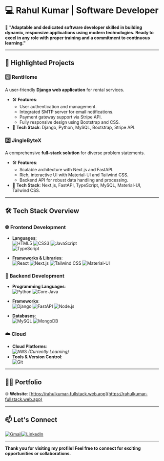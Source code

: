 # 💻 Rahul Kumar | Software Developer  

🚀 **"Adaptable and dedicated software developer skilled in building dynamic, responsive applications using modern technologies. Ready to excel in any role with proper training and a commitment to continuous learning."**

---

## 🌟 **Highlighted Projects**

### 1️⃣ **RentHome**  
A user-friendly **Django web application** for rental services.  
- 🛠 **Features**:  
  - User authentication and management.  
  - Integrated SMTP server for email notifications.  
  - Payment gateway support via Stripe API.  
  - Fully responsive design using Bootstrap and CSS.  
- 🔗 **Tech Stack**: Django, Python, MySQL, Bootstrap, Stripe API.  

### 2️⃣ **JingleByteX**  
A comprehensive **full-stack solution** for diverse problem statements.  
- 🛠 **Features**:  
  - Scalable architecture with Next.js and FastAPI.  
  - Rich, interactive UI with Material-UI and Tailwind CSS.  
  - Backend API for robust data handling and processing.  
- 🔗 **Tech Stack**: Next.js, FastAPI, TypeScript, MySQL, Material-UI, Tailwind CSS.  

---

## 🛠 **Tech Stack Overview**

### 🌐 **Frontend Development**  
- **Languages**:  
  ![HTML5](https://img.shields.io/badge/-HTML5-E34F26?style=flat-square&logo=html5&logoColor=white)   ![CSS3](https://img.shields.io/badge/-CSS3-1572B6?style=flat-square&logo=css3)   ![JavaScript](https://img.shields.io/badge/-JavaScript-F7DF1E?style=flat-square&logo=javascript&logoColor=black)  
![TypeScript](https://img.shields.io/badge/-TypeScript-007ACC?style=flat-square&logo=typescript&logoColor=white)  

- **Frameworks & Libraries**:  
  ![React](https://img.shields.io/badge/-React-61DAFB?style=flat-square&logo=react&logoColor=black)  ![Next.js](https://img.shields.io/badge/-Next.js-000000?style=flat-square&logo=next.js&logoColor=white)   ![Tailwind CSS](https://img.shields.io/badge/-Tailwind_CSS-38B2AC?style=flat-square&logo=tailwind-css&logoColor=white)  ![Material-UI](https://img.shields.io/badge/-Material--UI-0081CB?style=flat-square&logo=mui&logoColor=white)  

### 🔧 **Backend Development**  
- **Programming Languages**:  
  ![Python](https://img.shields.io/badge/-Python-3776AB?style=flat-square&logo=python&logoColor=white)    ![Core Java](https://img.shields.io/badge/-Java-007396?style=flat-square&logo=java&logoColor=white)  
- **Frameworks**:  
  ![Django](https://img.shields.io/badge/-Django-092E20?style=flat-square&logo=django&logoColor=white)   ![FastAPI](https://img.shields.io/badge/-FastAPI-009688?style=flat-square&logo=fastapi&logoColor=white)  ![Node.js](https://img.shields.io/badge/-Node.js-339933?style=flat-square&logo=node.js&logoColor=white)  

- **Databases**:  
  ![MySQL](https://img.shields.io/badge/-MySQL-4479A1?style=flat-square&logo=mysql&logoColor=white)   ![MongoDB](https://img.shields.io/badge/-MongoDB-47A248?style=flat-square&logo=mongodb&logoColor=white)  

### ☁️ **Cloud**  
- **Cloud Platforms**:  
  ![AWS](https://img.shields.io/badge/-AWS-232F3E?style=flat-square&logo=amazon-aws&logoColor=white) *(Currently Learning)*  
- **Tools & Version Control**:  
  ![Git](https://img.shields.io/badge/-Git-F05032?style=flat-square&logo=git&logoColor=white)  
  

---

## 👨‍💻 **Portfolio**  

🌐 **Website**: [https://rahulkumar-fullstack.web.app](https://rahulkumar-fullstack.web.app)  

---

## 📫 **Let's Connect**  

[![Gmail](https://img.shields.io/badge/Gmail-D14836?style=flat-square&logo=gmail&logoColor=white)](mailto:iamrahulkumar052@gmail.com)[![LinkedIn](https://img.shields.io/badge/LinkedIn-0077B5?style=flat-square&logo=linkedin&logoColor=white)](https://www.linkedin.com/in/rahulkumar-fullstack)  

---

**Thank you for visiting my profile! Feel free to connect for exciting opportunities or collaborations.**